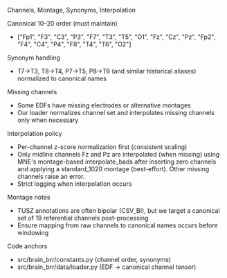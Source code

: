 Channels, Montage, Synonyms, Interpolation

Canonical 10–20 order (must maintain)

- ["Fp1", "F3", "C3", "P3", "F7", "T3", "T5", "O1",
  "Fz", "Cz", "Pz",
  "Fp2", "F4", "C4", "P4", "F8", "T4", "T6", "O2"]

Synonym handling

- T7→T3, T8→T4, P7→T5, P8→T6 (and similar historical aliases) normalized to canonical names

Missing channels

- Some EDFs have missing electrodes or alternative montages
- Our loader normalizes channel set and interpolates missing channels only when necessary

Interpolation policy

- Per-channel z-score normalization first (consistent scaling)
- Only midline channels Fz and Pz are interpolated (when missing) using MNE's
  montage-based interpolate_bads after inserting zero channels and applying a
  standard_1020 montage (best-effort). Other missing channels raise an error.
- Strict logging when interpolation occurs

Montage notes

- TUSZ annotations are often bipolar (CSV_BI), but we target a canonical set of 19 referential channels post-processing
- Ensure mapping from raw channels to canonical names occurs before windowing

Code anchors

- src/brain_brr/constants.py (channel order, synonyms)
- src/brain_brr/data/loader.py (EDF → canonical channel tensor)

